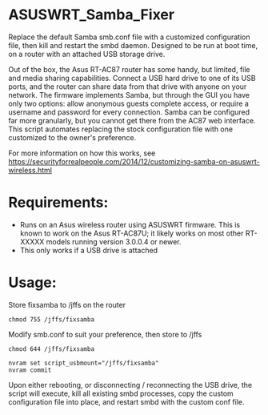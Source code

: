 ASUSWRT_Samba_Fixer
=============

Replace the default Samba smb.conf file with a customized configuration file, then kill and restart the smbd daemon. Designed to be run at boot time, on a router with an attached USB storage drive.


Out of the box, the Asus RT-AC87 router has some handy, but limited, file and media sharing capabilities. Connect a USB hard drive to one of its USB ports, and the router can share data from that drive with anyone on your network. The firmware implements Samba, but through the GUI you have only two options: allow anonymous guests complete access, or require a username and password for every connection. Samba can be configured far more granularly, but you cannot get there from the AC87 web interface. This script automates replacing the stock configuration file with one customized to the owner's preference.

For more information on how this works, see https://securityforrealpeople.com/2014/12/customizing-samba-on-asuswrt-wireless.html

Requirements:
=============

* Runs on an Asus wireless router using ASUSWRT firmware. This is known to work on the Asus RT-AC87U; it likely works on most other RT-XXXXX models running version 3.0.0.4 or newer. 
* This only works if a USB drive is attached

Usage: 
=============

Store fixsamba to /jffs on the router
```
chmod 755 /jffs/fixsamba
```

Modify smb.conf to suit your preference, then store to /jffs
```
chmod 644 /jffs/fixsamba
```

```
nvram set script_usbmount="/jffs/fixsamba"
nvram commit

```

Upon either rebooting, or disconnecting / reconnecting the USB drive, the script will execute, kill all existing smbd processes, copy the custom configuration file into place, and restart smbd with the custom conf file.
